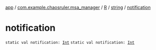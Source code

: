 [app](../../../index.md) / [com.example.chaosruler.msa_manager](../../index.md) / [R](../index.md) / [string](index.md) / [notification](.)

# notification

`static val notification: `[`Int`](https://kotlinlang.org/api/latest/jvm/stdlib/kotlin/-int/index.html)
`static val notification: `[`Int`](https://kotlinlang.org/api/latest/jvm/stdlib/kotlin/-int/index.html)